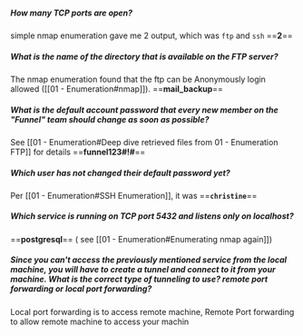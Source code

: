 ##### How many TCP ports are open?
simple nmap enumeration gave me 2 output, which was `ftp` and `ssh`
 ==**2**==

##### What is the name of the directory that is available on the FTP server?
The nmap enumeration found that the ftp can be Anonymously login allowed ([[01 - Enumeration#nmap]]).
==**mail_backup**==

##### What is the default account password that every new member on the "Funnel" team should change as soon as possible?
See [[01 - Enumeration#Deep dive retrieved files from 01 - Enumeration FTP]] for details
==**funnel123#!#**==

##### Which user has not changed their default password yet?
Per [[01 - Enumeration#SSH Enumeration]], it was ==**`christine`**==

##### Which service is running on TCP port 5432 and listens only on localhost?
==**postgresql**== ( see [[01 - Enumeration#Enumerating nmap again]])

##### Since you can't access the previously mentioned service from the local machine, you will have to create a tunnel and connect to it from your machine. What is the correct type of tunneling to use? remote port forwarding or local port forwarding?
Local port forwarding is to access remote machine, Remote Port forwarding to allow remote machine to access your machin